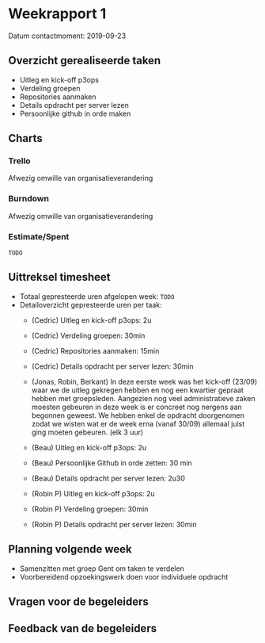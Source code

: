 # Weekrapport 1

Datum contactmoment: 2019-09-23

## Overzicht gerealiseerde taken

- Uitleg en kick-off p3ops
- Verdeling groepen
- Repositories aanmaken
- Details opdracht per server lezen
- Persoonlijke github in orde maken

## Charts

### Trello

Afwezig omwille van organisatieverandering

### Burndown

Afwezig omwille van organisatieverandering

### Estimate/Spent

`TODO`

## Uittreksel timesheet

- Totaal gepresteerde uren afgelopen week: `TODO`
- Detailoverzicht gepresteerde uren per taak: 
  - (Cedric) Uitleg en kick-off p3ops: 2u
  - (Cedric) Verdeling groepen: 30min
  - (Cedric) Repositories aanmaken: 15min
  - (Cedric) Details opdracht per server lezen: 30min
  - (Jonas, Robin, Berkant) In deze eerste week was het kick-off (23/09) waar we de uitleg gekregen hebben en nog een kwartier gepraat hebben met groepsleden. Aangezien nog veel administratieve zaken moesten gebeuren in deze week is er concreet nog nergens aan begonnen geweest. We hebben enkel de opdracht doorgenomen zodat we wisten wat er de week erna (vanaf 30/09) allemaal juist ging moeten gebeuren. (elk 3 uur)

  - (Beau) Uitleg en kick-off p3ops: 2u
  - (Beau) Persoonlijke Github in orde zetten: 30 min
  - (Beau) Details opdracht per server lezen: 2u30 

  - (Robin P) Uitleg en kick-off p3ops: 2u
  - (Robin P) Verdeling groepen: 30min
  - (Robin P) Details opdracht per server lezen: 30min
 
## Planning volgende week

- Samenzitten met groep Gent om taken te verdelen
- Voorbereidend opzoekingswerk doen voor individuele opdracht

## Vragen voor de begeleiders



## Feedback van de begeleiders


